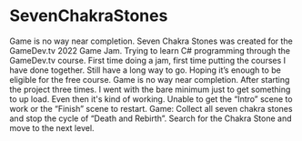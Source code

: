 # SevenChakraStones 
Game is no way near completion. Seven Chakra Stones was created for the GameDev.tv 2022 Game Jam.
Trying to learn C# programming through the GameDev.tv course.
First time doing a jam, first time putting the courses I have done together.
Still have a long way to go. Hoping it’s enough to be eligible for the free course.
Game is no way near completion. After starting the project three times. I went with the bare minimum just to get something to up load. 
Even then it's kind of working. Unable to get the “Intro” scene to work or the “Finish” scene to restart.
Game:  Collect all seven chakra stones and stop the cycle of “Death and Rebirth”.
Search for the Chakra Stone and move to the next level.
